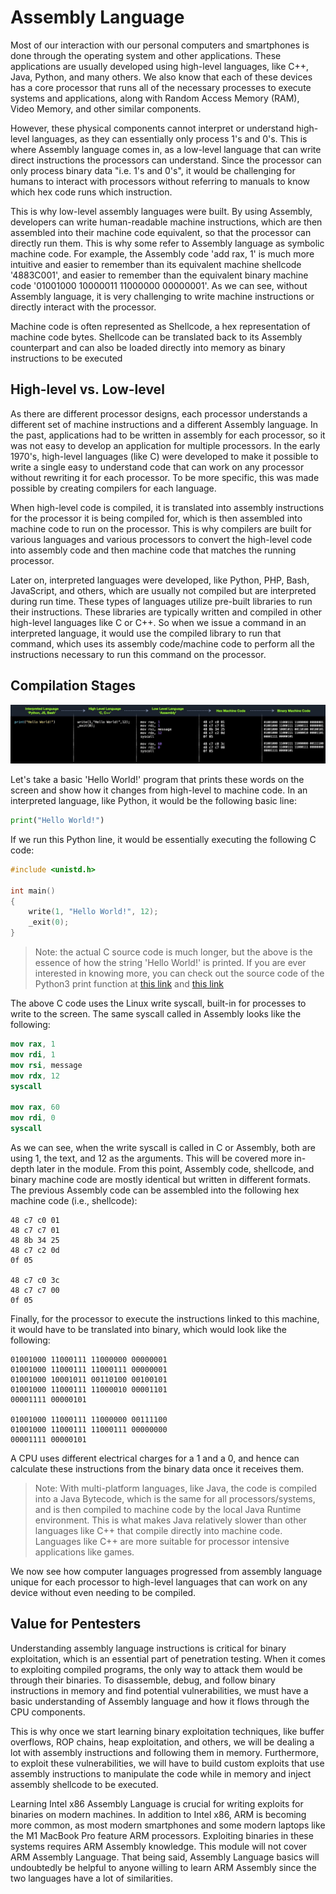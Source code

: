 # Assembly Language

Most of our interaction with our personal computers and smartphones is done through the operating system and other applications. These applications are usually developed using high-level languages, like C++, Java, Python, and many others. We also know that each of these devices has a core processor that runs all of the necessary processes to execute systems and applications, along with Random Access Memory (RAM), Video Memory, and other similar components.

However, these physical components cannot interpret or understand high-level languages, as they can essentially only process 1's and 0's. This is where Assembly language comes in, as a low-level language that can write direct instructions the processors can understand. Since the processor can only process binary data "i.e. 1's and 0's", it would be challenging for humans to interact with processors without referring to manuals to know which hex code runs which instruction.

This is why low-level assembly languages were built. By using Assembly, developers can write human-readable machine instructions, which are then assembled into their machine code equivalent, so that the processor can directly run them. This is why some refer to Assembly language as symbolic machine code. For example, the Assembly code 'add rax, 1' is much more intuitive and easier to remember than its equivalent machine shellcode '4883C001', and easier to remember than the equivalent binary machine code '01001000 10000011 11000000 00000001'. As we can see, without Assembly language, it is very challenging to write machine instructions or directly interact with the processor.

Machine code is often represented as Shellcode, a hex representation of machine code bytes. Shellcode can be translated back to its Assembly counterpart and can also be loaded directly into memory as binary instructions to be executed

## High-level vs. Low-level

As there are different processor designs, each processor understands a different set of machine instructions and a different Assembly language. In the past, applications had to be written in assembly for each processor, so it was not easy to develop an application for multiple processors. In the early 1970's, high-level languages (like C) were developed to make it possible to write a single easy to understand code that can work on any processor without rewriting it for each processor. To be more specific, this was made possible by creating compilers for each language.

When high-level code is compiled, it is translated into assembly instructions for the processor it is being compiled for, which is then assembled into machine code to run on the processor. This is why compilers are built for various languages and various processors to convert the high-level code into assembly code and then machine code that matches the running processor.

Later on, interpreted languages were developed, like Python, PHP, Bash, JavaScript, and others, which are usually not compiled but are interpreted during run time. These types of languages utilize pre-built libraries to run their instructions. These libraries are typically written and compiled in other high-level languages like C or C++. So when we issue a command in an interpreted language, it would use the compiled library to run that command, which uses its assembly code/machine code to perform all the instructions necessary to run this command on the processor.

## Compilation Stages

![alt text](/Images/image-138.png)

Let's take a basic 'Hello World!' program that prints these words on the screen and show how it changes from high-level to machine code. In an interpreted language, like Python, it would be the following basic line:

```python
print("Hello World!")
```

If we run this Python line, it would be essentially executing the following C code:

```c
#include <unistd.h>

int main()
{
    write(1, "Hello World!", 12);
    _exit(0);
}
```

> Note: the actual C source code is much longer, but the above is the essence of how the string 'Hello World!' is printed. If you are ever interested in knowing more, you can check out the source code of the Python3 print function at [this link](https://github.com/python/cpython/blob/3.9/Python/sysmodule.c#L1212) and [this link](https://github.com/python/cpython/blob/3.9/Python/pythonrun.c#L566)

The above C code uses the Linux write syscall, built-in for processes to write to the screen. The same syscall called in Assembly looks like the following:

```nasm
mov rax, 1
mov rdi, 1
mov rsi, message
mov rdx, 12
syscall

mov rax, 60
mov rdi, 0
syscall
```

As we can see, when the write syscall is called in C or Assembly, both are using 1, the text, and 12 as the arguments. This will be covered more in-depth later in the module. From this point, Assembly code, shellcode, and binary machine code are mostly identical but written in different formats. The previous Assembly code can be assembled into the following hex machine code (i.e., shellcode):

```shellcode
48 c7 c0 01
48 c7 c7 01
48 8b 34 25
48 c7 c2 0d
0f 05

48 c7 c0 3c
48 c7 c7 00
0f 05
```

Finally, for the processor to execute the instructions linked to this machine, it would have to be translated into binary, which would look like the following:

```binary
01001000 11000111 11000000 00000001
01001000 11000111 11000111 00000001
01001000 10001011 00110100 00100101
01001000 11000111 11000010 00001101
00001111 00000101

01001000 11000111 11000000 00111100
01001000 11000111 11000111 00000000
00001111 00000101
```

A CPU uses different electrical charges for a 1 and a 0, and hence can calculate these instructions from the binary data once it receives them.

> Note: With multi-platform languages, like Java, the code is compiled into a Java Bytecode, which is the same for all processors/systems, and is then compiled to machine code by the local Java Runtime environment. This is what makes Java relatively slower than other languages like C++ that compile directly into machine code. Languages like C++ are more suitable for processor intensive applications like games.

We now see how computer languages progressed from assembly language unique for each processor to high-level languages that can work on any device without even needing to be compiled.

## Value for Pentesters

Understanding assembly language instructions is critical for binary exploitation, which is an essential part of penetration testing. When it comes to exploiting compiled programs, the only way to attack them would be through their binaries. To disassemble, debug, and follow binary instructions in memory and find potential vulnerabilities, we must have a basic understanding of Assembly language and how it flows through the CPU components.

This is why once we start learning binary exploitation techniques, like buffer overflows, ROP chains, heap exploitation, and others, we will be dealing a lot with assembly instructions and following them in memory. Furthermore, to exploit these vulnerabilities, we will have to build custom exploits that use assembly instructions to manipulate the code while in memory and inject assembly shellcode to be executed.

Learning Intel x86 Assembly Language is crucial for writing exploits for binaries on modern machines. In addition to Intel x86, ARM is becoming more common, as most modern smartphones and some modern laptops like the M1 MacBook Pro feature ARM processors. Exploiting binaries in these systems requires ARM Assembly knowledge. This module will not cover ARM Assembly Language. That being said, Assembly Language basics will undoubtedly be helpful to anyone willing to learn ARM Assembly since the two languages have a lot of similarities.

```

```
